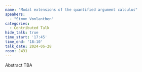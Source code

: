 ```yaml
---
name: "Modal extensions of the quantified argument calculus"
speakers:
  - "Simon Vonlanthen"
categories:
  - Contributed Talk
hide_talk: true
time_start: '17:45'
time_end: '18:10'
talk_date: 2024-06-28
room: J431
---
```


Abstract TBA
